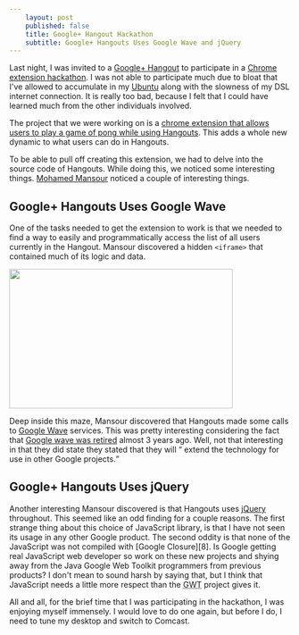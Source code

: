 ```yaml
---
    layout: post
    published: false
    title: Google+ Hangout Hackathon
    subtitle: Google+ Hangouts Uses Google Wave and jQuery
---
```


Last night, I was invited to a [Google+ Hangout][1] to participate in a
[Chrome extension hackathon][2].  I was not able to participate much due to
bloat that I've allowed to accumulate in my [Ubuntu][] along with the slowness
of my DSL internet connection.  It is really too bad, because I felt that I
could have learned much from the other individuals involved.

The project that we were working on is a [chrome extension that allows users to
play a game of pong while using Hangouts][3].  This adds a whole new
dynamic to what users can do in Hangouts.

To be able to pull off creating this extension, we had to delve into the source
code of Hangouts.  While doing this, we noticed some interesting things.
[Mohamed Mansour][4] noticed a couple of interesting things.

Google+ Hangouts Uses Google Wave
---------------------------------

One of the tasks needed to get the extension to work is that we needed to find
a way to easily and programmatically access the list of all users currently in
the Hangout.  Mansour discovered a hidden `<iframe>` that contained much of its
logic and data.  

<div class="centered">
<a href="https://picasaweb.google.com/lh/photo/XpQ8ldm8H5mZRFzsX1Nw_Q?feat=embedwebsite">
<img src="https://lh3.googleusercontent.com/-OIL3stpOehc/Th8XA5_cwhI/AAAAAAAADtU/2RSjslEQmpQ/s400/screenshot-20110714-121716.png" height="250" width="400" />
</a>
</div>

Deep inside this maze, Mansour discovered that Hangouts made some calls to
[Google Wave][5] services. This was pretty interesting considering the fact
that [Google wave was retired][6] almost 3 years ago. Well, not that interesting
in that they did state they stated that they will
<q cite="http://googleblog.blogspot.com/2010/08/update-on-google-wave.html">
extend the technology for use in other Google projects.</q> 

Google+ Hangouts Uses jQuery
----------------------------

Another interesting Mansour discovered is that Hangouts uses [jQuery][7] throughout.
This seemed like an odd finding for a couple reasons.  The first strange thing about
this choice of JavaScript library, is that I have not seen its usage in any other
Google product.  The second oddity is that none of the JavaScript was not compiled
with [Google Closure][8].  Is Google getting real JavaScript web developer so work
on these new projects and shying away from the Java Google Web Toolkit programmers
from previous products?  I don't mean to sound harsh by saying that, but I think
that JavaScript needs a little more respect than the
<abbr title="Google Web Toolkit">GWT</abbr> project gives it.

All and all, for the brief time that I was participating in the hackathon, I was
enjoying myself immensely. I would love to do one again, but before I do, I need
to tune my desktop and switch to Comcast.

[1]: http://youtu.be/Tku1vJeuzH4 (Google Plus Hangouts)
[2]: https://plus.google.com/116805285176805120365/posts/SH653h7fjYP (Circle Pong Google+ Hangout Chrome Extension Announcement)
[Ubuntu]: http://ubuntu.com/ (Linux for human beings)
[3]: https://github.com/hangout/circle-pong-extension (Circle Pong Google+ Hangout Chrome Extension on Github)
[4]: https://plus.google.com/116805285176805120365 (Mohamed Mansour's Profile)
[5]: http://wave.google.com/ (Google Wave)
[6]: http://googleblog.blogspot.com/2010/08/update-on-google-wave.html (Offical Google Update on Wave)
[7]: http://jquery.com/ (jQuery JavaScript Library)